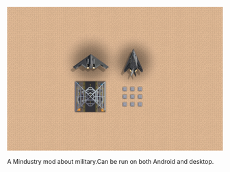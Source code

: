 ![Logo](github-pictures/logo.png)

A Mindustry mod about military.Can be run on both Android and desktop.
